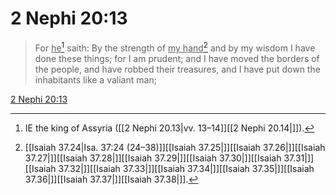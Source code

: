 # 2 Nephi 20:13

> For <u>he</u>[^a] saith: By the strength of <u>my hand</u>[^b] and by my wisdom I have done these things; for I am prudent; and I have moved the borders of the people, and have robbed their treasures, and I have put down the inhabitants like a valiant man;

[2 Nephi 20:13](https://www.churchofjesuschrist.org/study/scriptures/bofm/2-ne/20?lang=eng&id=p13#p13)


[^a]: IE the king of Assyria ([[2 Nephi 20.13|vv. 13–14]][[2 Nephi 20.14|]]).  
[^b]: [[Isaiah 37.24|Isa. 37:24 (24–38)]][[Isaiah 37.25|]][[Isaiah 37.26|]][[Isaiah 37.27|]][[Isaiah 37.28|]][[Isaiah 37.29|]][[Isaiah 37.30|]][[Isaiah 37.31|]][[Isaiah 37.32|]][[Isaiah 37.33|]][[Isaiah 37.34|]][[Isaiah 37.35|]][[Isaiah 37.36|]][[Isaiah 37.37|]][[Isaiah 37.38|]].  
